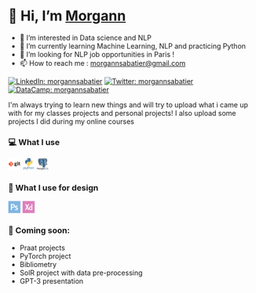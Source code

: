 # 👋 Hi, I’m [Morgann](https://www.linkedin.com/in/morgann-sabatier-92243313b/)
- 👀 I’m interested in Data science and NLP
- 🌱 I’m currently learning Machine Learning, NLP and practicing Python
- 💞️ I’m looking for NLP job opportunities in Paris !
- 📫 How to reach me : morgannsabatier@gmail.com

[![LinkedIn: morgannsabatier](https://img.shields.io/badge/-Morgann%20Sabatier-steelblue?style=flat-square&logo=Linkedin&logoColor=white&link=https://www.linkedin.com/in/morgann-sabatier-92243313b)](https://www.linkedin.com/in/morgann-sabatier-92243313b) [![Twitter: morgannsabatier](https://img.shields.io/badge/-@MorgannSabatier-deepskyblue?style=flat-square&logo=Twitter&logoColor=white&link=https://twitter.com/MorgannSabatier)](https://twitter.com/MorgannSabatier)  [![DataCamp: morgannsabatier](https://img.shields.io/badge/-@MorgannSabatier-limegreen?style=flat-square&logo=datacamp&logoColor=black&link=https://datacamp.com/profile/morgannsabatier)](https://datacamp.com/profile/morgannsabatier) 

I'm always trying to learn new things and will try to upload what i came up with for my classes projects and personal projects!
I also upload some projects I did during my online courses 

<h3> 💻 What I use </h3>
<p align="left">
<img src="https://raw.githubusercontent.com/devicons/devicon/master/icons/git/git-original-wordmark.svg" alt="git" width="25" height="25" />
<img src="https://raw.githubusercontent.com/devicons/devicon/master/icons/python/python-original-wordmark.svg" alt="python" width="25" height="25" />
<img src="https://raw.githubusercontent.com/devicons/devicon/master/icons/postgresql/postgresql-original-wordmark.svg" alt="PostgreSQL" width="25" height="25" />
</p>
<h3> 🎨 What I use for design </h3>

<p align="left">
<img src="https://raw.githubusercontent.com/devicons/devicon/master/icons/photoshop/photoshop-plain.svg" title="Photoshop" alt="Photoshop" width="25" height="25" />
<img src="https://raw.githubusercontent.com/devicons/devicon/master/icons/xd/xd-plain.svg" title="Adobe XD" alt="Adobe XD" width="25" height="25" />
</p>

<h3> 👀 Coming soon: </h3>

* Praat projects 
* PyTorch project
* Bibliometry
* SolR project with data pre-processing
* GPT-3 presentation

<!---
MorgannSabatier/MorgannSabatier is a ✨ special ✨ repository because its `README.md` (this file) appears on your GitHub profile.
You can click the Preview link to take a look at your changes.
--->
